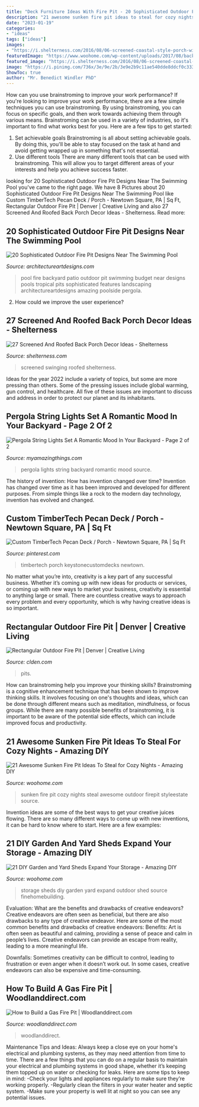 ```yaml
---
title: "Deck Furniture Ideas With Fire Pit - 20 Sophisticated Outdoor Fire Pit Designs Near The Swimming Pool"
description: "21 awesome sunken fire pit ideas to steal for cozy nights"
date: "2023-01-19"
categories:
- "ideas"
tags: ["ideas"]
images:
- "https://i.shelterness.com/2016/08/06-screened-coastal-style-porch-with-a-swinging-sofa.jpg"
featuredImage: "https://www.woohome.com/wp-content/uploads/2017/08/backyard-storage-shed-ideas-17.jpg"
featured_image: "https://i.shelterness.com/2016/08/06-screened-coastal-style-porch-with-a-swinging-sofa.jpg"
image: "https://i.pinimg.com/736x/3e/9e/2b/3e9e2b9c11ae540dde8ddcf0c333b2c6.jpg"
ShowToc: true
author: "Mr. Benedict Windler PhD"
---
```



How can you use brainstroming to improve your work performance?
If you're looking to improve your work performance, there are a few simple techniques you can use brainstroming. By using brainstroming, you can focus on specific goals, and then work towards achieving them through various means. Brainstroming can be used in a variety of industries, so it's important to find what works best for you. Here are a few tips to get started: 
1. Set achievable goals
Brainstroming is all about setting achievable goals. By doing this, you'll be able to stay focused on the task at hand and avoid getting wrapped up in something that's not essential. 
2. Use different tools
There are many different tools that can be used with brainstroming. This will allow you to target different areas of your interests and help you achieve success faster. 

	

		
looking for 20 Sophisticated Outdoor Fire Pit Designs Near The Swimming Pool you've came to the right page. We have 8 Pictures about 20 Sophisticated Outdoor Fire Pit Designs Near The Swimming Pool like Custom TimberTech Pecan Deck / Porch - Newtown Square, PA | Sq Ft, Rectangular Outdoor Fire Pit | Denver | Creative Living and also 27 Screened And Roofed Back Porch Decor Ideas - Shelterness. Read more:
		
    
## 20 Sophisticated Outdoor Fire Pit Designs Near The Swimming Pool

<img loading=lazy src="http://www.architectureartdesigns.com/wp-content/uploads/2015/03/840-630x419.jpg" onerror="this.onerror=null;this.src='https://tse3.mm.bing.net/th?id=OIP.jSJ2C8W9GKaKA-UA14JSogHaE7&amp;pid=15.1';" alt="20 Sophisticated Outdoor Fire Pit Designs Near The Swimming Pool">

_Source: architectureartdesigns.com_

>pool fire backyard patio outdoor pit swimming budget near designs pools tropical pits sophisticated features landscaping architectureartdesigns amazing poolside pergola. 

	

2. How could we improve the user experience?

    
## 27 Screened And Roofed Back Porch Decor Ideas - Shelterness

<img loading=lazy src="https://i.shelterness.com/2016/08/06-screened-coastal-style-porch-with-a-swinging-sofa.jpg" onerror="this.onerror=null;this.src='https://tse1.mm.bing.net/th?id=OIP.LVRxhSjUy3f-zJjRnw9YJQHaLH&amp;pid=15.1';" alt="27 Screened And Roofed Back Porch Decor Ideas - Shelterness">

_Source: shelterness.com_

>screened swinging roofed shelterness. 

	

Ideas for the year 2022 include a variety of topics, but some are more pressing than others. Some of the pressing issues include global warming, gun control, and healthcare. All five of these issues are important to discuss and address in order to protect our planet and its inhabitants.

    
## Pergola String Lights Set A Romantic Mood In Your Backyard - Page 2 Of 2

<img loading=lazy src="http://myamazingthings.com/wp-content/uploads/2017/05/pergola-lights.jpg" onerror="this.onerror=null;this.src='https://tse4.mm.bing.net/th?id=OIP.vhPaB5-T6T5AULfFtlGCZgHaHa&amp;pid=15.1';" alt="Pergola String Lights Set A Romantic Mood In Your Backyard - Page 2 of 2">

_Source: myamazingthings.com_

>pergola lights string backyard romantic mood source. 

	

The history of invention: How has invention changed over time?
Invention has changed over time as it has been improved and developed for different purposes. From simple things like a rock to the modern day technology, invention has evolved and changed.

    
## Custom TimberTech Pecan Deck / Porch - Newtown Square, PA | Sq Ft

<img loading=lazy src="https://i.pinimg.com/736x/3e/9e/2b/3e9e2b9c11ae540dde8ddcf0c333b2c6.jpg" onerror="this.onerror=null;this.src='https://tse4.mm.bing.net/th?id=OIP.Fgd89GP3p9bOo1VAk3k3bAHaKX&amp;pid=15.1';" alt="Custom TimberTech Pecan Deck / Porch - Newtown Square, PA | Sq Ft">

_Source: pinterest.com_

>timbertech porch keystonecustomdecks newtown. 

	

No matter what you’re into, creativity is a key part of any successful business. Whether it’s coming up with new ideas for products or services, or coming up with new ways to market your business, creativity is essential to anything large or small. There are countless creative ways to approach every problem and every opportunity, which is why having creative ideas is so important.

    
## Rectangular Outdoor Fire Pit | Denver | Creative Living

<img loading=lazy src="https://cdn.shopify.com/s/files/1/0289/0524/products/rectangular_FP_Scott.jpg?v=1603979277" onerror="this.onerror=null;this.src='https://tse3.mm.bing.net/th?id=OIP.NJ2HqS0VMaSlLo2y693w_QHaE6&amp;pid=15.1';" alt="Rectangular Outdoor Fire Pit | Denver | Creative Living">

_Source: clden.com_

>pits. 

	

How can brainstroming help you improve your thinking skills?
Brainstroming is a cognitive enhancement technique that has been shown to improve thinking skills. It involves focusing on one's thoughts and ideas, which can be done through different means such as meditation, mindfulness, or focus groups. While there are many possible benefits of brainstroming, it is important to be aware of the potential side effects, which can include improved focus and productivity.

    
## 21 Awesome Sunken Fire Pit Ideas To Steal For Cozy Nights - Amazing DIY

<img loading=lazy src="http://www.woohome.com/wp-content/uploads/2017/09/sunken-firepit-for-cozy-nights-7.jpg" onerror="this.onerror=null;this.src='https://tse3.mm.bing.net/th?id=OIP.ABRIuNq92EtkkGhfLnp0wwHaK8&amp;pid=15.1';" alt="21 Awesome Sunken Fire Pit Ideas To Steal for Cozy Nights - Amazing DIY">

_Source: woohome.com_

>sunken fire pit cozy nights steal awesome outdoor firepit styleestate source. 

	

Invention ideas are some of the best ways to get your creative juices flowing. There are so many different ways to come up with new inventions, it can be hard to know where to start. Here are a few examples: 

    
## 21 DIY Garden And Yard Sheds Expand Your Storage - Amazing DIY

<img loading=lazy src="https://www.woohome.com/wp-content/uploads/2017/08/backyard-storage-shed-ideas-17.jpg" onerror="this.onerror=null;this.src='https://tse1.mm.bing.net/th?id=OIP.5vgv7uahrJ-DXf2IDodbXQDGE7&amp;pid=15.1';" alt="21 DIY Garden and Yard Sheds Expand Your Storage - Amazing DIY">

_Source: woohome.com_

>storage sheds diy garden yard expand outdoor shed source finehomebuilding. 

	

Evaluation: What are the benefits and drawbacks of creative endeavors?
Creative endeavors are often seen as beneficial, but there are also drawbacks to any type of creative endeavor. Here are some of the most common benefits and drawbacks of creative endeavors: 
Benefits: Art is often seen as beautiful and calming, providing a sense of peace and calm in people’s lives. Creative endeavors can provide an escape from reality, leading to a more meaningful life.

Downfalls: Sometimes creativity can be difficult to control, leading to frustration or even anger when it doesn’t work out. In some cases, creative endeavors can also be expensive and time-consuming.

    
## How To Build A Gas Fire Pit | Woodlanddirect.com

<img loading=lazy src="https://s3.amazonaws.com/assets.woodlanddirect.com/learning-center/HowToBuildGas/HPCFirePit_650px.jpg" onerror="this.onerror=null;this.src='https://tse2.mm.bing.net/th?id=OIP.IBw9HiLuPR24ExnE_fP6rQHaE7&amp;pid=15.1';" alt="How to Build a Gas Fire Pit | Woodlanddirect.com">

_Source: woodlanddirect.com_

>woodlanddirect. 

	

Maintenance Tips and Ideas: Always keep a close eye on your home's electrical and plumbing systems, as they may need attention from time to time.
There are a few things that you can do on a regular basis to maintain your electrical and plumbing systems in good shape, whether it’s keeping them topped up on water or checking for leaks. Here are some tips to keep in mind:
-Check your lights and appliances regularly to make sure they’re working properly.
-Regularly clean the filters in your water heater and septic system.
-Make sure your property is well lit at night so you can see any potential issues.

